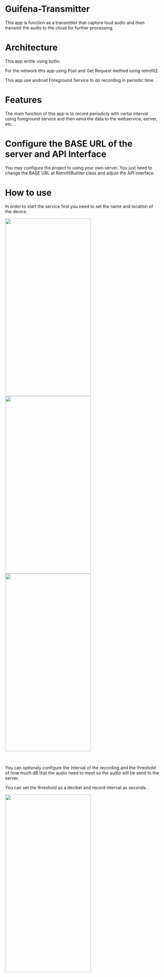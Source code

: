 # Guifena-Transmitter
This app is function as a transmitter that capture loud audio and then transmit the audio to the cloud for further processing.


# Architecture
This app writte using kotlin.

For the network this app using Post and Get Request method using retrofit2.

This app use android Foreground Service to do recording in periodic time.


# Features
The main function of this app is to record periodicly with certai interval using foreground service and then send the data to the webservice, server, etc.


# Configure the BASE URL of the server and API Interface
You may configure the project to using your own server. You just need to change the BASE URL at RetrofitBuilder class and adjust the API interface.


# How to use
In order to start the service first you need to set the name and location of the device.

<a href="https://ibb.co/41ZK0qq"><img src="https://i.ibb.co/WVWGRhh/Whats-App-Image-2021-06-03-at-20-51-01.jpg" height="580" width="280" ></a>
<a href="https://ibb.co/7SSsr2Z"><img src="https://i.ibb.co/2FFGcgC/Whats-App-Image-2021-06-03-at-20-51-05.jpg" height="580" width="280" ></a>
<a href="https://ibb.co/LSXVXdK"><img src="https://i.ibb.co/gyLkLZY/Whats-App-Image-2021-06-03-at-20-50-46.jpg" height="580" width="280" ></a>


<br>

You can optionaly configure the interval of the recording and the threshold of how much dB that the audio need to meet so the audio will be send to the server.

You can set the threshold as a decibel and record interval as seconds.


<a href="https://ibb.co/3r0ZZDJ"><img src="https://i.ibb.co/FxBTTSP/Whats-App-Image-2021-06-03-at-21-07-44.jpg" height="580" width="280"></a>

